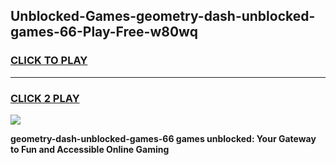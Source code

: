 
## Unblocked-Games-geometry-dash-unblocked-games-66-Play-Free-w80wq
<h3>
<a href="https://premium76.site?title=geometry-dash-unblocked-games-66&ref=09A">CLICK TO PLAY</a></h3>
<hr>

<h3>
<a href="https://premium76.site?title=geometry-dash-unblocked-games-66&ref=09A">CLICK 2 PLAY</a>
  
</h3>

<a href="https://premium76.site?title=geometry-dash-unblocked-games-66&ref=09A"><img src="https://clearcache.store/games.png"></a>


**geometry-dash-unblocked-games-66 games unblocked: Your Gateway to Fun and Accessible Online Gaming**
